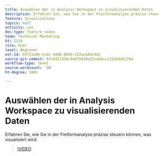 ```yaml
---
title: Auswählen der in Analysis Workspace zu visualisierenden Daten
description: Erfahren Sie, wie Sie in der Freiformanalyse präzise steuern können, was visualisiert wird.
feature: Visualizations
topics: null
activity: use
doc-type: feature video
team: Technical Marketing
kt: 2134
role: User
level: Beginner
exl-id: b5721a9b-ecdc-4498-8bb9-222ace0dc6dc
source-git-commit: 8fc641743bc9e07b838a22ca64ccc15344d52764
workflow-type: tm+mt
source-wordcount: '38'
ht-degree: 100%

---
```


# Auswählen der in Analysis Workspace zu visualisierenden Daten

Erfahren Sie, wie Sie in der Freiformanalyse präzise steuern können, was visualisiert wird.

>[!VIDEO](https://video.tv.adobe.com/v/23993/?quality=12&learn=on)

